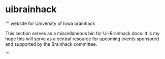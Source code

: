 # uibrainhack
'''
website for University of Iowa brainhack

This section serves as a miscellaneous bin for UI-Brainhack docs. It is my hope this will serve as a central resource for upcoming events 
sponsored and supported by the Brainhack committee. 

'''
